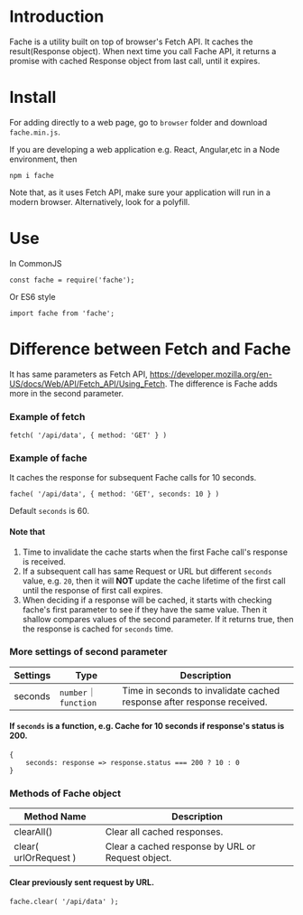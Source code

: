 # Introduction
Fache is a utility built on top of browser's Fetch API. It caches the result(Response object). When next time you call Fache API, it returns a promise with cached Response object from last call, until it expires.

# Install
For adding directly to a web page, go to `browser` folder and download `fache.min.js`.

If you are developing a web application e.g. React, Angular,etc in a Node environment, then
```
npm i fache
```
Note that, as it uses Fetch API, make sure your application will run in a modern browser. Alternatively, look for a polyfill.

# Use

In CommonJS

```
const fache = require('fache');
```

Or ES6 style

```
import fache from 'fache';
```

# Difference between Fetch and Fache
It has same parameters as Fetch API, https://developer.mozilla.org/en-US/docs/Web/API/Fetch_API/Using_Fetch. The difference is Fache adds more in the second parameter. 

### Example of fetch
```
fetch( '/api/data', { method: 'GET' } )
```

### Example of fache
It caches the response for subsequent Fache calls for 10 seconds. 
```
fache( '/api/data', { method: 'GET', seconds: 10 } )
```
Default `seconds` is 60.

#### Note that
1. Time to invalidate the cache starts when the first Fache call's response is received.
2. If a subsequent call has same Request or URL but different `seconds` value, e.g. `20`, then it will __NOT__ update the cache lifetime of the first call until the response of first call expires.
3. When deciding if a response will be cached, it starts with checking fache's first parameter to see if they have the same value. Then it shallow compares values of the second parameter. If it returns true, then the response is cached for `seconds` time.

### More settings of second parameter

| Settings      | Type                 | Description                                                            |
|---------------|----------------------|------------------------------------------------------------------------|
| seconds       | `number`｜`function` | Time in seconds to invalidate cached response after response received. |


#### If `seconds` is a function, e.g. Cache for 10 seconds if response's status is 200.
```
{
    seconds: response => response.status === 200 ? 10 : 0
}
```

### Methods of Fache object

| Method Name             | Description                                                            |
|-------------------------|------------------------------------------------------------------------|
| clearAll()              | Clear all cached responses.                                            |
| clear( urlOrRequest )   | Clear a cached response by URL or Request object.                      |

#### Clear previously sent request by URL.
```
fache.clear( '/api/data' );
```